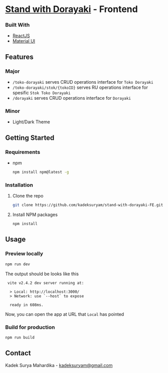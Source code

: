 # [Stand with Dorayaki](http://stand-with-dorayaki.eastus.cloudapp.azure.com/) - Frontend

### Built With
* [ReactJS](https://reactjs.org/)
* [Material UI](https://material-ui.com/)

## Features
### Major
- `/toko-dorayaki` serves CRUD operations interface for `Toko Dorayaki`
- `/toko-dorayaki/stok/{tokoID}` serves RU operations interface for spesific `Stok Toko Dorayaki`
- `/dorayaki` serves CRUD operations interface for `Dorayaki`

### Minor
- Light/Dark Theme

## Getting Started
### Requirements
* npm
  ```sh
  npm install npm@latest -g
  ```
    
### Installation
1. Clone the repo
   ```sh
   git clone https://github.com/kadeksuryam/stand-with-dorayaki-FE.git
   ```
2. Install NPM packages
   ```sh
   npm install
   ```
 
## Usage
### Preview locally
   ```sh
   npm run dev
   ```
The output should be looks like this
```
 vite v2.4.2 dev server running at:

  > Local: http://localhost:3000/
  > Network: use `--host` to expose

  ready in 608ms.
```
Now, you can open the app at URL that `Local` has pointed 

### Build for production
   ```sh
   npm run build
   ```

## Contact
Kadek Surya Mahardika - kadeksuryam@gmail.com


